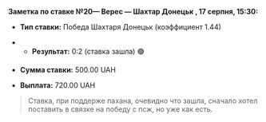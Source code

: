 **Заметка по ставке №20— Верес — Шахтар Донецьк , 17 серпня, 15:30:**

- **Тип ставки:** Победа Шахтаря Донецьк (коэффициент 1.44)
    
- - **Результат:** 0:2 (ставка зашла) 🟢
    
- **Сумма ставки:** 500.00 UAH
    
- **Выплата:** 720.00 UAH 

> Ставка, при поддерже пахана, очевидно что зашла, сначало хотел поставить в связке на победу с псж, но уже как есть.
